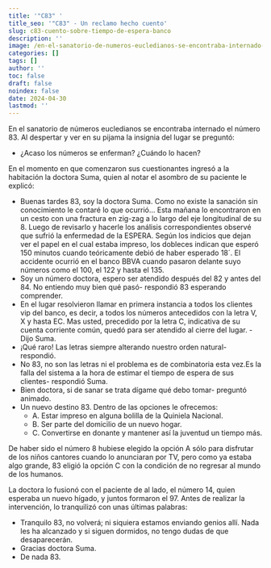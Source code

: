 ```yaml
---
title: '"C83" '
title_seo: '"C83" - Un reclamo hecho cuento'
slug: c83-cuento-sobre-tiempo-de-espera-banco
description: ''
image: /en-el-sanatorio-de-numeros-eucledianos-se-encontraba-internado-el-numero-83.-al-despertar-y-ver-en-su-pijama-la-insignia-del-lugar-se-pregunto-acaso-los-numeros-se-enferman-cuando-lo-hacen-en-e.jpg
categories: []
tags: []
author: ''
toc: false
draft: false
noindex: false
date: 2024-04-30
lastmod: ''
---
```

En el sanatorio de números eucledianos se encontraba internado el número 83. Al despertar y ver en su pijama la insignia del lugar se preguntó:

- ¿Acaso los números se enferman? ¿Cuándo lo hacen?

En el momento en que comenzaron sus cuestionantes ingresó a la habitación la doctora Suma, quien al notar el asombro de su paciente le explicó:

- Buenas tardes 83, soy la doctora Suma. Como no existe la sanación sin conocimiento le contaré lo que ocurrió… Esta mañana lo encontraron en un cesto con una fractura en zig-zag a lo largo del eje longitudinal de su 8. Luego de revisarlo y hacerle los análisis correspondientes observé que sufrió la enfermedad de la ESPERA. Según los indicios que dejan ver el papel en el cual estaba impreso, los dobleces indican que esperó 150 minutos cuando teóricamente debió de haber esperado 18´. El accidente ocurrió en el banco BBVA cuando pasaron delante suyo números como el 100, el 122 y hasta el 135.
- Soy un número doctora, espero ser atendido después del 82 y antes del 84. No entiendo muy bien qué pasó- respondió 83 esperando comprender.
- En el lugar resolvieron llamar en primera instancia a todos los clientes vip del banco, es decir, a todos los números antecedidos con la letra V, X y hasta EC. Mas usted, precedido por la letra C, indicativa de su cuenta corriente común, quedó para ser atendido al cierre del lugar. - Dijo Suma.
- ¡Qué raro! Las letras siempre alterando nuestro orden natural- respondió.
- No 83, no son las letras ni el problema es de combinatoria esta vez.Es la falla del sistema a la hora de estimar el tiempo de espera de sus clientes- respondió Suma.
- Bien doctora, si de sanar se trata dígame qué debo tomar- preguntó animado.
- Un nuevo destino 83. Dentro de las opciones le ofrecemos:
    - A. Estar impreso en alguna bolilla de la Quiniela Nacional.
    - B. Ser parte del domicilio de un nuevo hogar.
    - C. Convertirse en donante y mantener así la juventud un tiempo más.

De haber sido el número 8 hubiese elegido la opción A sólo para disfrutar de los niños cantores cuando lo anunciaran por TV, pero como ya estaba algo grande, 83 eligió la opción C con la condición de no regresar al mundo de los humanos.

La doctora lo fusionó con el paciente de al lado, el número 14, quien esperaba un nuevo hígado, y juntos formaron el 97. Antes de realizar la intervención, lo tranquilizó con unas últimas palabras:

- Tranquilo 83, no volverá; ni siquiera estamos enviando genios allí. Nada les ha alcanzado y si siguen dormidos, no tengo dudas de que desaparecerán.
- Gracias doctora Suma.
- De nada 83.




